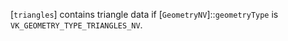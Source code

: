 [`triangles`] contains triangle data if
[`GeometryNV`]::`geometryType` is
`VK_GEOMETRY_TYPE_TRIANGLES_NV`.